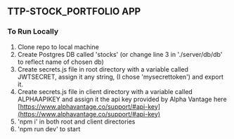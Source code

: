 

## TTP-STOCK_PORTFOLIO APP

### To Run Locally

1. Clone repo to local machine
2. Create Postgres DB called 'stocks' (or change line 3 in './server/db/db' to reflect name of chosen db)
3. Create secrets.js file in root directory with a variable called JWTSECRET, assign it any string, (I chose 'mysecrettoken') and export it.
4. Create secrets.js file in client directory with a variable called ALPHAAPIKEY and assign it the api key provided by Alpha Vantage here [https://www.alphavantage.co/support/#api-key](https://www.alphavantage.co/support/#api-key)
5. 'npm i' in both root and client directories
6. 'npm run dev' to start
